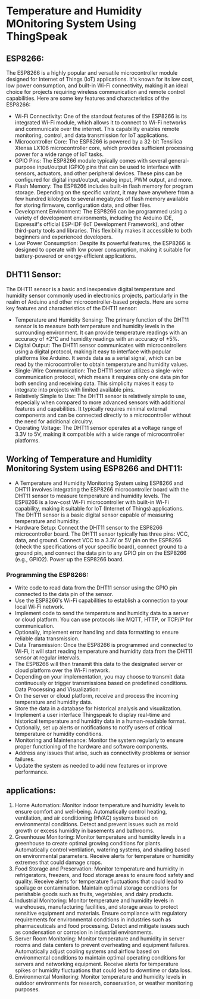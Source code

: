 # Temperature and Humidity MOnitoring System Using ThingSpeak
## ESP8266:
The ESP8266 is a highly popular and versatile microcontroller module designed for Internet of Things (IoT) applications. It's known for its low cost, low power consumption, and built-in Wi-Fi connectivity, making it an ideal choice for projects requiring wireless communication and remote control capabilities. Here are some key features and characteristics of the ESP8266:
- Wi-Fi Connectivity: One of the standout features of the ESP8266 is its integrated Wi-Fi module, which allows it to connect to Wi-Fi networks and communicate over the internet. This capability enables remote monitoring, control, and data transmission for IoT applications.
- Microcontroller Core: The ESP8266 is powered by a 32-bit Tensilica Xtensa LX106 microcontroller core, which provides sufficient processing power for a wide range of IoT tasks.
- GPIO Pins: The ESP8266 module typically comes with several general-purpose input/output (GPIO) pins that can be used to interface with sensors, actuators, and other peripheral devices. These pins can be configured for digital input/output, analog input, PWM output, and more.
- Flash Memory: The ESP8266 includes built-in flash memory for program storage. Depending on the specific variant, it may have anywhere from a few hundred kilobytes to several megabytes of flash memory available for storing firmware, configuration data, and other files.
- Development Environment: The ESP8266 can be programmed using a variety of development environments, including the Arduino IDE, Espressif's official ESP-IDF (IoT Development Framework), and other third-party tools and libraries. This flexibility makes it accessible to both beginners and experienced developers.
- Low Power Consumption: Despite its powerful features, the ESP8266 is designed to operate with low power consumption, making it suitable for battery-powered or energy-efficient applications.
## DHT11 Sensor:
The DHT11 sensor is a basic and inexpensive digital temperature and humidity sensor commonly used in electronics projects, particularly in the realm of Arduino and other microcontroller-based projects. Here are some key features and characteristics of the DHT11 sensor:
- Temperature and Humidity Sensing: The primary function of the DHT11 sensor is to measure both temperature and humidity levels in the surrounding environment. It can provide temperature readings with an accuracy of ±2°C and humidity readings with an accuracy of ±5%.
- Digital Output: The DHT11 sensor communicates with microcontrollers using a digital protocol, making it easy to interface with popular platforms like Arduino. It sends data as a serial signal, which can be read by the microcontroller to obtain temperature and humidity values.
- Single-Wire Communication: The DHT11 sensor utilizes a single-wire communication protocol, which means it requires only one data pin for both sending and receiving data. This simplicity makes it easy to integrate into projects with limited available pins.
- Relatively Simple to Use: The DHT11 sensor is relatively simple to use, especially when compared to more advanced sensors with additional features and capabilities. It typically requires minimal external components and can be connected directly to a microcontroller without the need for additional circuitry.
- Operating Voltage: The DHT11 sensor operates at a voltage range of 3.3V to 5V, making it compatible with a wide range of microcontroller platforms.

## Working of Temperature and Humidity Monitoring System using ESP8266 and DHT11:

- A Temperature and Humidity Monitoring System using ESP8266 and DHT11 involves integrating the ESP8266 microcontroller board with the DHT11 sensor to measure temperature and humidity levels. The ESP8266 is a low-cost Wi-Fi microcontroller with built-in Wi-Fi capability, making it suitable for IoT (Internet of Things) applications. The DHT11 sensor is a basic digital sensor capable of measuring temperature and humidity.
- Hardware Setup:
Connect the DHT11 sensor to the ESP8266 microcontroller board. The DHT11 sensor typically has three pins: VCC, data, and ground. Connect VCC to a 3.3V or 5V pin on the ESP8266 (check the specifications of your specific board), connect ground to a ground pin, and connect the data pin to any GPIO pin on the ESP8266 (e.g., GPIO2).
Power up the ESP8266 board.
### Programming the ESP8266:
 - Write code to read data from the DHT11 sensor using the GPIO pin connected to the data pin of the sensor.
- Use the ESP8266's Wi-Fi capabilities to establish a connection to your local Wi-Fi network.
- Implement code to send the temperature and humidity data to a server or cloud platform. You can use protocols like MQTT, HTTP, or TCP/IP for communication.
- Optionally, implement error handling and data formatting to ensure reliable data transmission.
- Data Transmission:
Once the ESP8266 is programmed and connected to Wi-Fi, it will start reading temperature and humidity data from the DHT11 sensor at regular intervals.
- The ESP8266 will then transmit this data to the designated server or cloud platform over the Wi-Fi network.
- Depending on your implementation, you may choose to transmit data continuously or trigger transmissions based on predefined conditions.
Data Processing and Visualization:
- On the server or cloud platform, receive and process the incoming temperature and humidity data.
- Store the data in a database for historical analysis and visualization.
- Implement a user interface Thingspeak to display real-time and historical temperature and humidity data in a human-readable format.
- Optionally, set up alerts or notifications to notify users of critical temperature or humidity conditions.
- Monitoring and Maintenance:
Monitor the system regularly to ensure proper functioning of the hardware and software components.
- Address any issues that arise, such as connectivity problems or sensor failures.
- Update the system as needed to add new features or improve 
performance.
## applications:
 1.	Home Automation:
 Monitor indoor temperature and humidity levels to ensure comfort and well-being.
Automatically control heating, ventilation, and air conditioning (HVAC) systems based on environmental conditions.
Detect and prevent issues such as mold growth or excess humidity in basements and bathrooms.
2.	Greenhouse Monitoring:
Monitor temperature and humidity levels in a greenhouse to create optimal growing conditions for plants.
Automatically control ventilation, watering systems, and shading based on environmental parameters.
Receive alerts for temperature or humidity extremes that could damage crops.
3.	Food Storage and Preservation:
Monitor temperature and humidity in refrigerators, freezers, and food storage areas to ensure food safety and quality.
Receive alerts for temperature fluctuations that could lead to spoilage or contamination.
Maintain optimal storage conditions for perishable goods such as fruits, vegetables, and dairy products.
4.	Industrial Monitoring:
Monitor temperature and humidity levels in warehouses, manufacturing facilities, and storage areas to protect sensitive equipment and materials.
Ensure compliance with regulatory requirements for environmental conditions in industries such as pharmaceuticals and food processing.
Detect and mitigate issues such as condensation or corrosion in industrial environments.
5.	Server Room Monitoring:
Monitor temperature and humidity in server rooms and data centers to prevent overheating and equipment failures.
Automatically adjust cooling systems and airflow based on environmental conditions to maintain optimal operating conditions for servers and networking equipment.
Receive alerts for temperature spikes or humidity fluctuations that could lead to downtime or data loss.
6.	Environmental Monitoring:
Monitor temperature and humidity levels in outdoor environments for research, conservation, or weather monitoring purposes.
